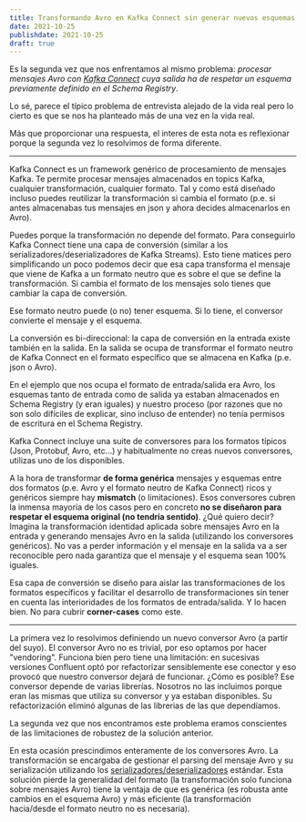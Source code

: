 ```yaml
---
title: Transformando Avro en Kafka Connect sin generar nuevos esquemas
date: 2021-10-25
publishdate: 2021-10-25
draft: true
---
```


Es la segunda vez que nos enfrentamos al mismo problema: *procesar mensajes Avro con [Kafka Connect](https://docs.confluent.io/platform/current/connect/index.html) cuya salida ha de respetar un esquema previamente definido en el Schema Registry*.

Lo sé, parece el típico problema de entrevista alejado de la vida real pero lo cierto es que se nos ha planteado más de una vez en la vida real.

Más que proporcionar una respuesta, el interes de esta nota es reflexionar porque la segunda vez lo resolvimos de forma diferente.

---

Kafka Connect es un framework genérico de procesamiento de mensajes Kafka. Te permite procesar mensajes almacenados en topics Kafka, cualquier transformación, cualquier formato. Tal y como está diseñado incluso puedes reutilizar la transformación si cambia el formato (p.e. si antes almacenabas tus mensajes en json y ahora decides almacenarlos en Avro).

Puedes porque la transformación no depende del formato. Para conseguirlo Kafka Connect tiene una capa de conversión (similar a los serializadores/deserializadores de Kafka Streams). Esto tiene matices pero simplificando un poco podemos decir que esa capa transforma el mensaje que viene de Kafka a un formato neutro que es sobre el que se define la transformación. Si cambia el formato de los mensajes solo tienes que cambiar la capa de conversión.

Ese formato neutro puede (o no) tener esquema. Si lo tiene, el conversor convierte el mensaje y el esquema.

La conversión es bi-direccional: la capa de conversión en la entrada existe también en la salida. En la salida se ocupa de transformar el formato neutro de Kafka Connect en el formato específico que se almacena en Kafka (p.e. json o Avro). 

En el ejemplo que nos ocupa el formato de entrada/salida era Avro, los esquemas tanto de entrada como de salida ya estaban almacenados en Schema Registry (y eran iguales) y nuestro proceso (por razones que no son solo difíciles de explicar, sino incluso de entender) no tenía permisos de escritura en el Schema Registry.

Kafka Connect incluye una suite de conversores para los formatos típicos (Json, Protobuf, Avro, etc...) y habitualmente no creas nuevos conversores, utilizas uno de los disponibles.

A la hora de transformar **de forma genérica** mensajes y esquemas entre dos formatos (p.e. Avro y el formato neutro de Kafka Connect) ricos y genéricos siempre hay **mismatch** (o limitaciones). Esos conversores cubren la inmensa mayoría de los casos pero en concreto **no se diseñaron para respetar el esquema original (no tendría sentido)**. ¿Qué quiero decir? Imagina la transformación identidad aplicada sobre mensajes Avro en la entrada y generando mensajes Avro en la salida (utilizando los conversores genéricos). No vas a perder información y el mensaje en la salida va a ser reconocible pero nada garantiza que el mensaje y el esquema sean 100% iguales.

Esa capa de conversión se diseño para aislar las transformaciones de los formatos específicos y facilitar el desarrollo de transformaciones sin tener en cuenta las interioridades de los formatos de entrada/salida. Y lo hacen bien. No para cubrir **corner-cases** como este.

---

La primera vez lo resolvimos definiendo un nuevo conversor Avro (a partir del suyo). El conversor Avro no es trivial, por eso optamos por hacer "vendoring". Funciona bien pero tiene una limitación: en sucesivas versiones Confluent optó por refactorizar sensiblemente ese conector y eso provocó que nuestro conversor dejará de funcionar. ¿Cómo es posible? Ese conversor depende de varias librerías. Nosotros no las incluimos porque eran las mismas que utiliza su conversor y ya estaban disponibles. Su refactorización eliminó algunas de las librerias de las que dependíamos. 

La segunda vez que nos encontramos este problema eramos conscientes de las limitaciones de robustez de la solución anterior. 

En esta ocasión prescindimos enteramente de los conversores Avro. La transformación se encargaba de gestionar el parsing del mensaje Avro y su serialización utilizando los [serializadores/deserializadores](https://docs.confluent.io/platform/current/schema-registry/serdes-develop/serdes-avro.html) estándar. Esta solución pierde la generalidad del formato (la transformación solo funciona sobre mensajes Avro) tiene la ventaja de que es genérica (es robusta ante cambios en el esquema Avro) y más eficiente (la transformación hacia/desde el formato neutro no es necesaria).